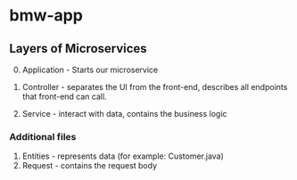 # bmw-app

## Layers of Microservices

0. Application - Starts our microservice

1. Controller - separates the UI from the front-end,
   describes all endpoints that front-end can call.
   
2. Service - interact with data, contains the business logic

### Additional files

1. Entities - represents data (for example: Customer.java)
2. Request - contains the request body


